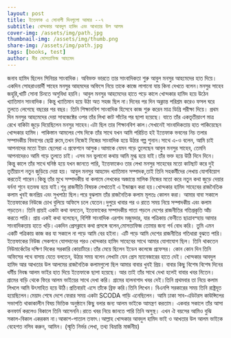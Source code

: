 ```yaml
---
layout: post
title: ইত্তেফাক এ সোনালী দিনগুলো আমার --৭
subtitle: খোন্দকার আবদুল হামিদ এবং আখতার উল আলম
cover-img: /assets/img/path.jpg
thumbnail-img: /assets/img/thumb.png
share-img: /assets/img/path.jpg
tags: [books, test]
author: মীর মোসতাফিজ আহমেদ
---
```



জনাব হামিদ ছিলেন সিনিয়র সাংবাদিক। অবিভক্ত ভারতে তার সাংবাদিকতা শুরু আবুল মনসুর আহমেদের হাত দিয়ে। একদিন সোহরাওয়ার্দী সাহেব মনসুর আহমদের অফিসে নিয়ে তাকে কাজে লাগানো যায় কিনা দেখতে বলেন।মনসুর সাহেব জহুরি,খাটি সোনা চিনতে অসুবিধা হয়নি। আবুল মনসুর আহমেদের হাতে পড়ে কালে খোন্দকার হামিদ হয়ে উঠেন খ্যাতিমান সাংবাদিক। কিন্তু খ্যাতিমান হয়ে উঠা অত সহজ ছিল না।দিনের পর দিন  অক্লান্ত পরিশ্রম করেও ফসল ঘরে তুলতে লেগেছে বছরের পর বছর। তিনি শিক্ষানবিশ সাংবাদিক হিসেবে কাজ শুরু করেন মাত্র ডিগ্রি পরীক্ষা দিয়ে।
প্রথম দিন মনসুর আহমেদের দেয়া সাবজেক্টের ওপর তাঁর লিখা কাট সাঁটের পর ছাপা হয়েছে।  যাতে তাঁর একতৃতীয়াংশ মাত্র রেখে  বাকিটা জুড়ে দিয়েছিলেন মনসুর সাহেব।এটা ছিল তার শিক্ষানবিশ কাল।সেখানেই সাংবাদিকতায় হাত পাকিয়েছেন খোন্দকার হামিদ। 
পাকিস্তান আমলের শেষ দিকে তাঁর সাথে যখন আমি পরিচিত হই ইত্তেফাক ভবনের নিচ তলার সম্পাদকীয় বিভাগের ছোট্ট রুমে,তখন নিজেই নিজের সাংবাদিক হয়ে উঠার গল্প শুনান।সাথে এ-ও বলেন, আমি চাই আপনাদের মতো ইয়াং ছেলেরা এ প্রফেশনে আসুক।আমাকে যেমন গড়ে তুলেছেন আবুল মনসুর সাহেব, তেমনি আপনাদেরও আমি গড়ে তুলতে চাই। এসব মন ভুলানো কথায় আমি মুগ্ধ হয়ে যাই।তাঁর ভক্ত হয়ে উঠি দিনে দিনে।
কিন্তু কালে তাঁর সাথে ঘনিষ্ঠ হয়ে যখন জানতে পারি, ইত্তেফাকেও তার লেখা মনসুর সাহেবের মতো কাটছাট করে দুই তৃতীয়াংশ নতুন জুড়িয়ে দেয়া হয়।
আবুল মনসুর আহমেদ খ্যাতিমান সম্পাদক,তাই তিনি  সহকর্মীদের লেখায় যোগবিয়োগ করতেই পারেন।কিন্তু তাঁর মুখে সম্পাদকীয় বা কলামে লেখকের অজান্তে মালিক নিজের মতো করে নতুন কথা জুড়ে দেয়ার বর্ননা শুনে হতভম্ব হয়ে যাই।শুধু  রাজনীতি বিষয়ক লেখাতেই এ ইন্ডাক্সন করা হয়।খোন্দকার হামিদ সাহেবের রাজনৈতিক কলাম খুবই জনপ্রিয় এবং সুখপাঠ্য ছিল।পরে বুঝলাম তাঁর  রাজনৈতিক কলাম মূলতঃ কোলন করা।
আমার বাবা সকালে ইত্তেফাকের নিউজে চোখ বুলিয়ে অফিসে চলে যেতেন।দুপুরে খাবার পর ও রাতে সময় নিয়ে সম্পাদকীয় এবং কলাম পড়তেন। তিনি প্রায়ই একটা কথা বলতেন, ইত্তেফাকের সম্পাদকীয় পাতা পড়লে দেশের রাজনীতির গতিপ্রকৃতি আঁচ করতে পারি। 
প্রায় একই কথা বলেছেন, বিশিষ্ট সাংবাদিক এরশাদ মজুমদার, যার পত্রিকায় ফেনীতে ছাত্রাবস্হায় আমার সাংবাদিকতায় হাতে খড়ি।একদিন প্রেসক্লাবে কথা প্রসঙ্গে বলেন,মোসতাফিজ তোমার জন্য গর্ব বোধ করি। তুমি এমন একটি পত্রিকায় কাজ কর যা সকালে না পড়ে আমি বের হইনা। এটি পড়ে আমি দেশের রাজনীতির গতিধারা বুঝতে পারি। 
ইত্তেফাকের নিউজ সেকশনে যোগদানের পরও খোন্দকার হামিদ সাহেবের সাথে আমার যোগাযোগ ছিল। তিনি থাকতেন নিউমার্কেটের দক্ষিণ দিকের সরকারি কোয়ার্টারে।তাঁর মেয়ে ছিলেন ইডেন কলেজে প্রফেসর। কোন কোন দিন তিনি অফিসের পথে বাসায় যেতে বলতেন, উঠার সময় বলেন লেখাটা যেন প্রেস ম্যানেজারের হাতে দেই।
খোন্দকার আবদুল হামিদ আর আখতার উল আলমের  রাজনৈতিক কলামগুলো ছিল আমার  বাবার খুবই প্রিয়। বাবার কিছু বিশেষ বিশেষ দিনের ধর্মীয় নিবন্ধ আলম  ভাইর হাত দিয়ে ইত্তেফাকে ছাপা হয়েছে। আর তাই  তাঁর সাথে দেখা হলেই বাবার খবর নিতেন।
গ্রামের বাড়ি থেকে ফিরে আলম ভাইয়ের সাথে দেখা করি। গ্রামের হালনাগাদ খবর দেই।তিনি প্রথমবার তা নিয়ে কলাম লিখলে আমি উৎসাহিত হয়ে উঠি।প্রতিবারই এসে তাঁকে ব্রিফ করি।তিনি লিখেন।
বিএনপি সরকারের সময় তিনি রাষ্ট্রদূত হয়েছিলেন।মেয়াদ শেষে দেশে ফেরার সময় একটা SCODA গাড়ি এনেছিলেন।
আমি ঢাকা সাব-এডিটরস কাউন্সিলের সভাপতি থাকাকালীন  বিষয় ভিত্তিক অনুষ্ঠানে কিছু বলার জন্য আলম ভাইকে আমন্ত্রণ করতাম। একবার সকালে তাঁর আসা কনফার্ম করলেও বিকালে তিনি আসেননি।রাতে খবর নিয়ে জানতে পারি তিনি অসুস্থ। এখন ঐ বয়সের আমিও বুঝি সকাল-বিকাল একরকম না।আকাশ-পাতাল তফাৎ।আল্লাহ খোন্দকার আবদুল হামিদ ভাই ও আখতার উল আলম ভাইকে বেহেশত নসিব করুন, আমিন।
(স্মৃতি নির্ভর লেখা, তথ্য বিভ্রান্তি মার্জনীয়)
